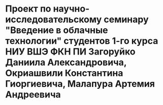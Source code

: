 Проект по научно-исследовательскому семинару "Введение в облачные технологии" студентов 1-го курса НИУ ВШЭ ФКН ПИ Загоруйко Даниила Александровича, Окриашвили Константина Гиоргиевича, Малапура Артемия Андреевича
====